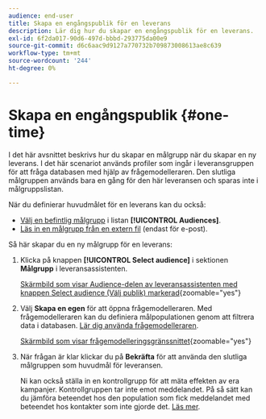 ```yaml
---
audience: end-user
title: Skapa en engångspublik för en leverans
description: Lär dig hur du skapar en engångspublik för en leverans.
exl-id: 6f2da017-90d6-497d-bbbd-293775da00e9
source-git-commit: d6c6aac9d9127a770732b709873008613ae8c639
workflow-type: tm+mt
source-wordcount: '244'
ht-degree: 0%

---
```


# Skapa en engångspublik {#one-time}

I det här avsnittet beskrivs hur du skapar en målgrupp när du skapar en ny leverans. I det här scenariot används profiler som ingår i leveransgruppen för att fråga databasen med hjälp av frågemodelleraren. Den slutliga målgruppen används bara en gång för den här leveransen och sparas inte i målgruppslistan.

När du definierar huvudmålet för en leverans kan du också:
* [Välj en befintlig målgrupp](add-audience.md) i listan **[!UICONTROL Audiences]**.
* [Läs in en målgrupp från en extern fil](file-audience.md) (endast för e-post).

Så här skapar du en ny målgrupp för en leverans:

1. Klicka på knappen **[!UICONTROL Select audience]** i sektionen **Målgrupp** i leveransassistenten.

   [Skärmbild som visar Audience-delen av leveransassistenten med knappen Select audience (Välj publik) markerad](assets/segment-builder0.png){zoomable="yes"}

1. Välj **Skapa en egen** för att öppna frågemodelleraren. Med frågemodelleraren kan du definiera målpopulationen genom att filtrera data i databasen. [Lär dig använda frågemodelleraren](../query/query-modeler-overview.md).

   [Skärmbild som visar frågemodelleringsgränssnittet](assets/query-modeler.png){zoomable="yes"}

1. När frågan är klar klickar du på **Bekräfta** för att använda den slutliga målgruppen som huvudmål för leveransen.

   Ni kan också ställa in en kontrollgrupp för att mäta effekten av era kampanjer. Kontrollgruppen tar inte emot meddelandet. På så sätt kan du jämföra beteendet hos den population som fick meddelandet med beteendet hos kontakter som inte gjorde det. [Läs mer](control-group.md).